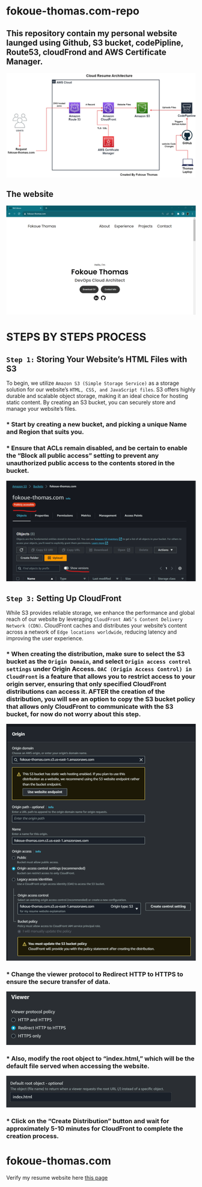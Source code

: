 # fokoue-thomas.com-repo

## This repository contain my personal website launged using Github, S3 bucket, codePipline, Route53, cloudFrond and AWS Certificate Manager. 


![Alt text](resume-architecture-1.jpg)

## The website 

![Alt text](website-overview-1.png)


# STEPS BY STEPS PROCESS 

## `Step 1:` Storing Your Website’s HTML Files with S3

To begin, we utilize `Amazon S3 (Simple Storage Service)` as a storage solution for our website’s `HTML, CSS, and JavaScript files`. S3 offers highly durable and scalable object storage, making it an ideal choice for hosting static content. By creating an S3 bucket, you can securely store and manage your website’s files. 

### * Start by creating a new bucket, and picking a unique Name and Region that suits you.
### * Ensure that ACLs remain disabled, and be certain to enable the “Block all public access” setting to prevent any unauthorized public access to the contents stored in the bucket.


![Alt text](image.png)


## `Step 3:` Setting Up CloudFront 

While S3 provides reliable storage, we enhance the performance and global reach of our website by leveraging `CloudFront AWS’s Content Delivery Network (CDN)`. CloudFront caches and distributes your website’s content across a network of `Edge locations worldwide`, reducing latency and improving the user experience.

### * When creating the distribution, make sure to select the S3 bucket as the `Origin Domain`, and select `Origin access control settings` under Origin Access. `OAC (Origin Access Control) in CloudFront` is a feature that allows you to restrict access to your origin server, ensuring that only specified CloudFront distributions can access it. AFTER the creation of the distribution, you will see an option to copy the S3 bucket policy that allows only CloudFront to communicate with the S3 bucket, for now do not worry about this step.

![Alt text](image-1.png)


### * Change the viewer protocol to Redirect HTTP to HTTPS to ensure the secure transfer of data.

![Alt text](image-2.png)

### * Also, modify the root object to “index.html,” which will be the default file served when accessing the website.


![Alt text](image-3.png)


### * Click on the “Create Distribution” button and wait for approximately 5-10 minutes for CloudFront to complete the creation process. 







# fokoue-thomas.com 
Verify my resume website here [this page](https://www.fokoue-thomas.com/)